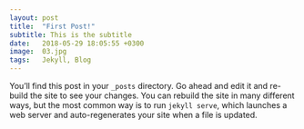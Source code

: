 ```yaml
---
layout: post
title:  "First Post!"
subtitle: This is the subtitle
date:   2018-05-29 18:05:55 +0300
image:  03.jpg
tags:   Jekyll, Blog
---
```


You’ll find this post in your `_posts` directory. Go ahead and edit it and re-build the site to see your changes. You can rebuild the site in many different ways, but the most common way is to run `jekyll serve`, which launches a web server and auto-regenerates your site when a file is updated.